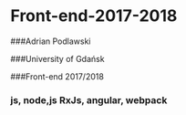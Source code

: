 # Front-end-2017-2018

###Adrian Podlawski

###University of Gdańsk

###Front-end 2017/2018

### js, node,js RxJs, angular, webpack
